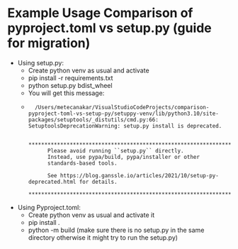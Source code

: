 # Example Usage Comparison of pyproject.toml vs setup.py (guide for migration)

- Using setup.py:
  - Create python venv as usual and activate
  - pip install -r requirements.txt
  -  python setup.py bdist_wheel
    - You will get this message:
    - ```
        /Users/metecanakar/VisualStudioCodeProjects/comparison-pyproject-toml-vs-setup-py/setuppy-venv/lib/python3.10/site-packages/setuptools/_distutils/cmd.py:66: SetuptoolsDeprecationWarning: setup.py install is deprecated.

            ********************************************************************************
            Please avoid running ``setup.py`` directly.
            Instead, use pypa/build, pypa/installer or other
            standards-based tools.

            See https://blog.ganssle.io/articles/2021/10/setup-py-deprecated.html for details.
            ********************************************************************************
        ```
- Using Pyproject.toml:
  - Create python venv as usual and activate it
  - pip install .
  - python -m build (make sure there is no setup.py in the same directory otherwise it might try to run the setup.py)
